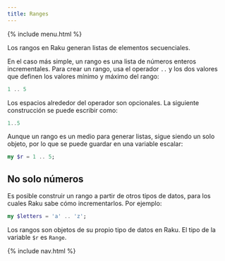 ```yaml
---
title: Ranges
---
```


{% include menu.html %}

Los rangos en Raku generan listas de elementos secuenciales.

En el caso más simple, un rango es una lista de números enteros incrementales. Para crear un rango, usa el operador `..` y los dos valores que definen los valores mínimo y máximo del rango:

```raku
1 .. 5
```

Los espacios alrededor del operador son opcionales. La siguiente construcción se puede escribir como:

```raku
1..5
```

Aunque un rango es un medio para generar listas, sigue siendo un solo objeto, por lo que se puede guardar en una variable escalar:

```raku
my $r = 1 .. 5;
```

## No solo números

Es posible construir un rango a partir de otros tipos de datos, para los cuales Raku sabe cómo incrementarlos. Por ejemplo:

```raku
my $letters = 'a' .. 'z';
```

Los rangos son objetos de su propio tipo de datos en Raku. El tipo de la variable `$r` es `Range`.

{% include nav.html %}